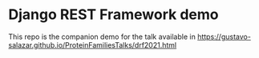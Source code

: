 Django REST Framework demo
===

This repo is the companion demo for the talk available in https://gustavo-salazar.github.io/ProteinFamiliesTalks/drf2021.html

